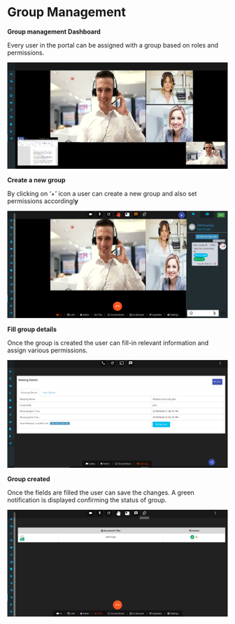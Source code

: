 # Group Management

**Group management Dashboard**

Every user in the portal can be assigned with a group based on roles and permissions.

![](../../.gitbook/assets/image%20%28109%29.png)

**Create a new group**

By clicking on ‘+’ icon a user can create a new group and also set permissions accordingl**y**

![](../../.gitbook/assets/image%20%28172%29.png)

**Fill group details**

Once the group is created the user can fill-in relevant information and assign various permissions.

![](../../.gitbook/assets/image%20%2816%29.png)

**Group created**

Once the fields are filled the user can save the changes. A green notification is displayed confirming the status of group.

![](../../.gitbook/assets/image%20%28177%29.png)

